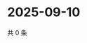 # 2025-09-10

共 0 条

<!-- BEGIN ZHIHUQUESTIONS -->
<!-- 最后更新时间 Wed Sep 10 2025 16:14:58 GMT+0800 (China Standard Time) -->

<!-- END ZHIHUQUESTIONS -->
